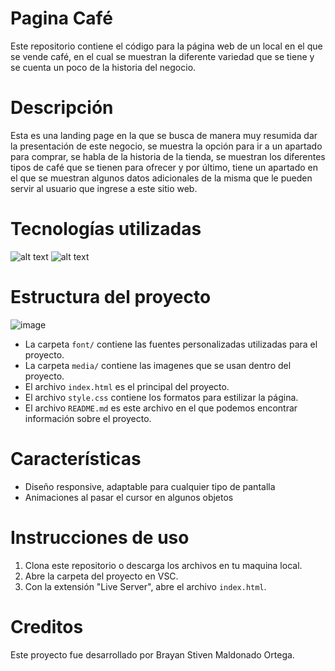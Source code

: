 # Pagina Café
Este repositorio contiene el código para la página web de un local en el que se vende café, en el cual se muestran la diferente variedad que se tiene y se cuenta un poco de la historia del negocio.

# Descripción
Esta es una landing page en la que se busca de manera muy resumida dar la presentación de este negocio, se muestra la opción para ir a un apartado para comprar, se habla de la historia de la tienda, se muestran los diferentes tipos de café que se tienen para ofrecer y por último, tiene un apartado en el que se muestran algunos datos adicionales de la misma que le pueden servir al usuario que ingrese a este sitio web.

# Tecnologías utilizadas 
![alt text](https://img.shields.io/badge/HTML5-E34F26?style=for-the-badge&logo=html5&logoColor=white) ![alt text](https://img.shields.io/badge/CSS3-1572B6?style=for-the-badge&logo=css3&logoColor=white)

# Estructura del proyecto
![image](https://github.com/user-attachments/assets/e8fafdc1-4e93-46ae-8c6e-080fe4fb4b5a)

- La carpeta `font/` contiene las fuentes personalizadas utilizadas para el proyecto.
- La carpeta `media/` contiene las imagenes que se usan dentro del proyecto.
- El archivo `index.html` es el principal del proyecto.
- El archivo `style.css` contiene los formatos para estilizar la página.
- El archivo `README.md` es este archivo en el que podemos encontrar información sobre el proyecto.

# Características
- Diseño responsive, adaptable para cualquier tipo de pantalla
- Animaciones al pasar el cursor en algunos objetos

# Instrucciones de uso 
1. Clona este repositorio o descarga los archivos en tu maquina local.
2. Abre la carpeta del proyecto en VSC.
3. Con la extensión "Live Server", abre el archivo `index.html`.

# Creditos 
Este proyecto fue desarrollado por Brayan Stiven Maldonado Ortega.
